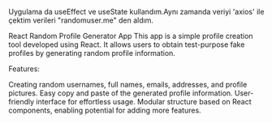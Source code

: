 Uygulama da useEffect ve useState kullandım.Aynı zamanda veriyi 'axios' ile çektim
verileri "randomuser.me" den aldım.

React Random Profile Generator App
This app is a simple profile creation tool developed using React. It allows users to obtain test-purpose fake profiles by generating random profile information.

Features:

Creating random usernames, full names, emails, addresses, and profile pictures.
Easy copy and paste of the generated profile information.
User-friendly interface for effortless usage.
Modular structure based on React components, enabling potential for adding more features.